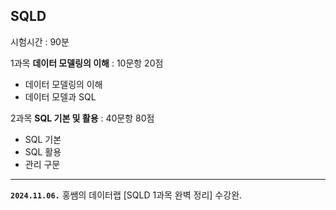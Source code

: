 ## SQLD
시험시간 : 90분

1과목 **데이터 모델링의 이해** : 10문항 20점
- 데이터 모델링의 이해
- 데이터 모델과 SQL

2과목 **SQL 기본 및 활용** : 40문항 80점
- SQL 기본
- SQL 활용
- 관리 구문

-----
**`2024.11.06.`**
홍쌤의 데이터랩 [SQLD 1과목 완벽 정리] 수강완.
